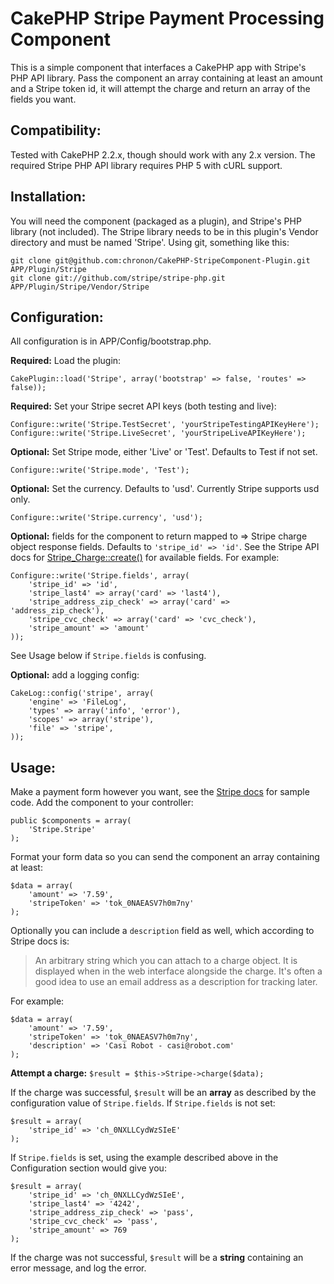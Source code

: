 CakePHP Stripe Payment Processing Component
===========================================

This is a simple component that interfaces a CakePHP app with Stripe's PHP API library. Pass the
component an array containing at least an amount and a Stripe token id, it will attempt the charge
and return an array of the fields you want. 

Compatibility:
--------------

Tested with CakePHP 2.2.x, though should work with any 2.x version. The required Stripe PHP API
library requires PHP 5 with cURL support.

Installation:
-------------

You will need the component (packaged as a plugin), and Stripe's PHP library (not included). The
Stripe library needs to be in this plugin's Vendor directory and must be named 'Stripe'. Using git, 
something like this:

	git clone git@github.com:chronon/CakePHP-StripeComponent-Plugin.git APP/Plugin/Stripe  
	git clone git://github.com/stripe/stripe-php.git APP/Plugin/Stripe/Vendor/Stripe

Configuration:
--------------

All configuration is in APP/Config/bootstrap.php.

**Required:** Load the plugin:
	
	CakePlugin::load('Stripe', array('bootstrap' => false, 'routes' => false));

**Required:** Set your Stripe secret API keys (both testing and live):

	Configure::write('Stripe.TestSecret', 'yourStripeTestingAPIKeyHere');
	Configure::write('Stripe.LiveSecret', 'yourStripeLiveAPIKeyHere');

**Optional:** Set Stripe mode, either 'Live' or 'Test'. Defaults to Test if not set.

	Configure::write('Stripe.mode', 'Test');

**Optional:** Set the currency. Defaults to 'usd'. Currently Stripe supports usd only.

	Configure::write('Stripe.currency', 'usd');

**Optional:** fields for the component to return mapped to => Stripe charge object response fields. 
Defaults to `'stripe_id' => 'id'`. See the Stripe API docs for [Stripe\_Charge::create()](https://stripe.com/docs/api?lang=php#create_charge) for available fields. For example:
	
	Configure::write('Stripe.fields', array(
		'stripe_id' => 'id',
		'stripe_last4' => array('card' => 'last4'),
		'stripe_address_zip_check' => array('card' => 'address_zip_check'),
		'stripe_cvc_check' => array('card' => 'cvc_check'),
		'stripe_amount' => 'amount'
	));

See Usage below if `Stripe.fields` is confusing.

**Optional:** add a logging config:

	CakeLog::config('stripe', array(
		'engine' => 'FileLog',
		'types' => array('info', 'error'),
		'scopes' => array('stripe'),
		'file' => 'stripe',
	));

Usage:
------

Make a payment form however you want, see the [Stripe docs](https://stripe.com/docs/tutorials/forms)
for sample code. Add the component to your controller:

	public $components = array(
		'Stripe.Stripe'
	);

Format your form data so you can send the component an array containing at least:

	$data = array(
		'amount' => '7.59',
		'stripeToken' => 'tok_0NAEASV7h0m7ny'
	);

Optionally you can include a `description` field as well, which according to Stripe docs is:

> An arbitrary string which you can attach to a charge object. It is displayed when in the web 
> interface alongside the charge. It's often a good idea to use an email address as a description 
> for tracking later.

For example:

	$data = array(
		'amount' => '7.59',
		'stripeToken' => 'tok_0NAEASV7h0m7ny',
		'description' => 'Casi Robot - casi@robot.com'
	);

**Attempt a charge:** `$result = $this->Stripe->charge($data);`

If the charge was successful, `$result` will be an **array** as described by the configuration value 
of `Stripe.fields`. If `Stripe.fields` is not set:

	$result = array(
		'stripe_id' => 'ch_0NXLLCydWzSIeE'
	);

If `Stripe.fields` is set, using the example described above in the Configuration section would 
give you:

	$result = array(
		'stripe_id' => 'ch_0NXLLCydWzSIeE',
		'stripe_last4' => '4242',
		'stripe_address_zip_check' => 'pass',
		'stripe_cvc_check' => 'pass',
		'stripe_amount' => 769
	);

If the charge was not successful, `$result` will be a **string** containing an error message, and 
log the error.
